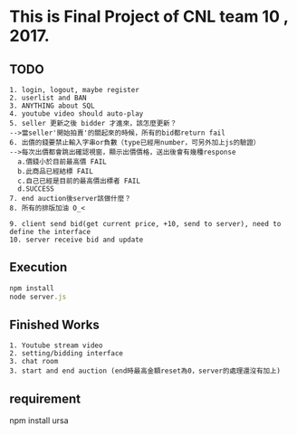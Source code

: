 # This is Final Project of CNL team 10 , 2017.

## TODO
```
1. login, logout, maybe register
2. userlist and BAN
3. ANYTHING about SQL
4. youtube video should auto-play
5. seller 更新之後 bidder 才進來，該怎麼更新？
-->當seller'開始拍賣'的關起來的時候，所有的bid都return fail
6. 出價的錢要禁止輸入字串or負數（type已經用number，可另外加上js的驗證）
-->每次出價都會跳出確認視窗，顯示出價價格，送出後會有幾種response 
  a.價錢小於目前最高價 FAIL
  b.此商品已經結標 FAIL
  c.自己已經是目前的最高價出標者 FAIL
  d.SUCCESS
7. end auction後server該做什麼？
8. 所有的排版加油 O_<

9. client send bid(get current price, +10, send to server), need to define the interface
10. server receive bid and update

```
## Execution
```javascript
npm install
node server.js
```
## Finished Works
```
1. Youtube stream video
2. setting/bidding interface
3. chat room
3. start and end auction (end時最高金額reset為0，server的處理還沒有加上)
```
## requirement
npm install ursa
